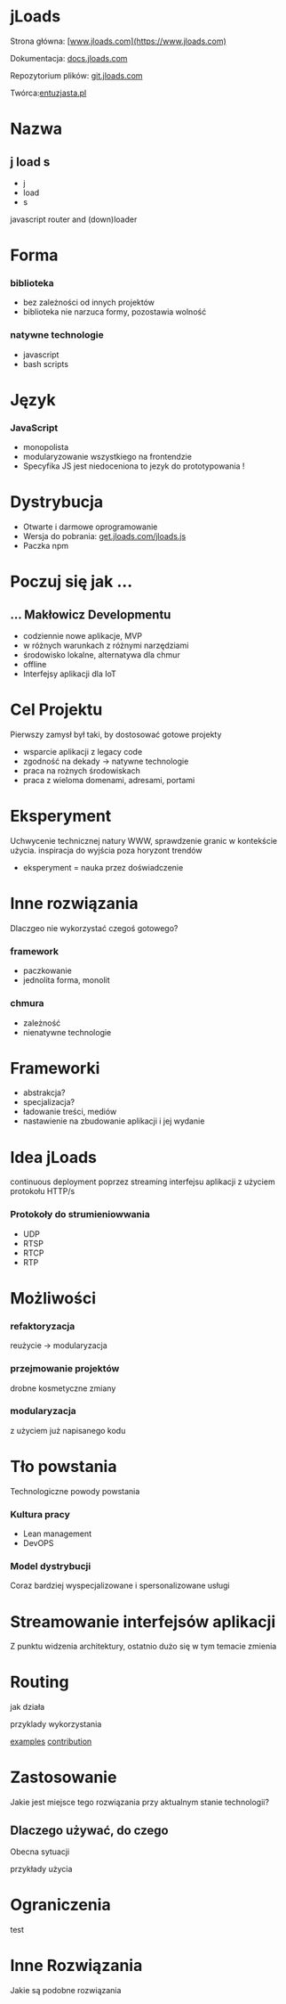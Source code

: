 # jLoads

Strona główna: [www.jloads.com](https://www.jloads.com)

Dokumentacja: [docs.jloads.com](https://docs.jloads.com)

Repozytorium plików: [git.jloads.com](https://git.jloads.com)

Twórca:[entuzjasta.pl](https://www.entuzjasta.pl)

# Nazwa 

## j load s

+ j 
+ load
+ s

javascript router and (down)loader


# Forma

### biblioteka

+ bez zależności od innych projektów
+ biblioteka nie narzuca formy, pozostawia wolność

### natywne technologie

+ javascript
+ bash scripts


# Język

### JavaScript
+ monopolista
+ modularyzowanie wszystkiego na frontendzie
+ Specyfika JS jest niedoceniona to jezyk do prototypowania !

# Dystrybucja

+ Otwarte i darmowe oprogramowanie 
+ Wersja do pobrania: [get.jloads.com/jloads.js](https://get.jloads.com/jloads.js)
+ Paczka npm


# Poczuj się jak ...

## ... Makłowicz Developmentu

+ codziennie nowe aplikacje, MVP
+ w różnych warunkach z różnymi narzędziami
+ środowisko lokalne, alternatywa dla chmur
+ offline
+ Interfejsy aplikacji dla IoT

# Cel Projektu

Pierwszy zamysł był taki, by dostosować gotowe projekty
+ wsparcie aplikacji z legacy code
+ zgodność na dekady -> natywne technologie 
+ praca na rożnych środowiskach
+ praca z wieloma domenami, adresami, portami

  
# Eksperyment

Uchwycenie technicznej natury WWW, sprawdzenie granic w kontekście użycia. 
inspiracja do wyjścia poza horyzont trendów
+ eksperyment = nauka przez doświadczenie 

# Inne rozwiązania
Dlaczgeo nie wykorzystać czegoś gotowego?

### framework
+ paczkowanie
+ jednolita forma, monolit

### chmura
+ zależność
+ nienatywne technologie


# Frameworki

+ abstrakcja?
+ specjalizacja?
+ ładowanie treści, mediów
+ nastawienie na zbudowanie aplikacji i jej wydanie


# Idea jLoads
continuous deployment poprzez streaming interfejsu aplikacji z użyciem protokołu HTTP/s

### Protokoły do strumieniowwania
+ UDP
+ RTSP
+ RTCP
+ RTP


# Możliwości

### refaktoryzacja 
reużycie -> modularyzacja

### przejmowanie projektów
drobne kosmetyczne zmiany

### modularyzacja
z użyciem już napisanego kodu



# Tło powstania

Technologiczne powody powstania

### Kultura pracy
+ Lean management
+ DevOPS

### Model dystrybucji
Coraz bardziej wyspecjalizowane i spersonalizowane usługi

# Streamowanie interfejsów aplikacji
Z punktu widzenia architektury, ostatnio dużo się w tym temacie zmienia



# Routing

jak działa

przyklady wykorzystania

[examples](examples/index.md)
[contribution](contribution/index.md)



# Zastosowanie
Jakie jest miejsce tego rozwiązania przy aktualnym stanie technologii?


## Dlaczego używać, do czego
Obecna sytuacji

przykłady użycia


# Ograniczenia

test

# Inne Rozwiązania
Jakie są podobne rozwiązania





